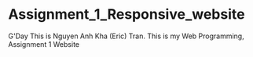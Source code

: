 # Assignment_1_Responsive_website
 G'Day This is Nguyen Anh Kha (Eric) Tran. This is my Web Programming, Assignment 1 Website
